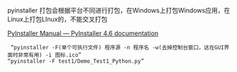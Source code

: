 

pyinstaller 打包会根据平台不同进行打包，在Windows上打包Windows应用，在Linux上打包LInux的，不能交叉打包

[PyInstaller Manual — PyInstaller 4.6 documentation](https://pyinstaller.readthedocs.io/en/stable/)

```
 “pyinstaller -F(单个可执行文件) 程序源 -n 程序名 -w(去掉控制台窗口，这在GUI界面时非常有用) -i 图标.ico”
“pyinstaller -F test1/Demo_Test1_Python.py”
```

